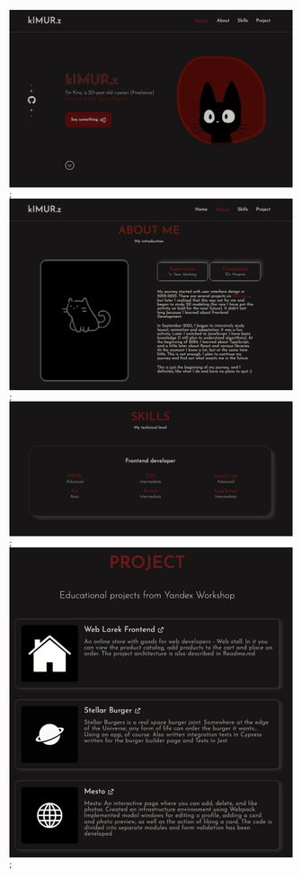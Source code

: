 ![Alt text](/src/assets/screenshots/screen1.png);
![Alt text](/src/assets/screenshots/screen2.png);
![Alt text](/src/assets/screenshots/screen3.png);
![Alt text](/src/assets/screenshots/screen4.png);